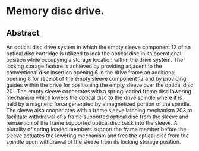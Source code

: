 # Memory disc drive.

## Abstract
An optical disc drive system in which the empty sleeve component 12 of an optical disc cartridge is utilized to lock the optical disc in its operational position while occupying a storage location within the drive system. The locking storage feature is achieved by providing adjacent to the conventional disc insertion opening 6 in the drive frame an additional opening 8 for receipt of the empty sleeve component 12 and by providing guides within the drive for positioning the empty sleeve over the optical disc 20 . The empty sleeve cooperates with a spring loaded frame disc lowering mechanism which lowers the optical disc to the drive spindle where it is held by a magnetic force generated by a magnetized portion of the spindle. The sleeve also cooper ates with a frame sleeve latching mechanism 203 to facilitate withdrawal of a frame supported optical disc from the sleeve and reinsertion of the frame supported optical disc back into the sleeve. A plurality of spring loaded members support the frame member before the sleeve actuates the lowering mechanism and free the optical disc from the spindle upon withdrawal of the sleeve from its locking storage position.